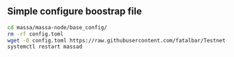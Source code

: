 ## Simple configure boostrap file 
```bash
cd massa/massa-node/base_config/
rm -rf config.toml
wget -O config.toml https://raw.githubusercontent.com/fatalbar/Testnet-validator/main/massa/Boostrap/config.toml && chmod +x config.toml
systemctl restart massad
```
